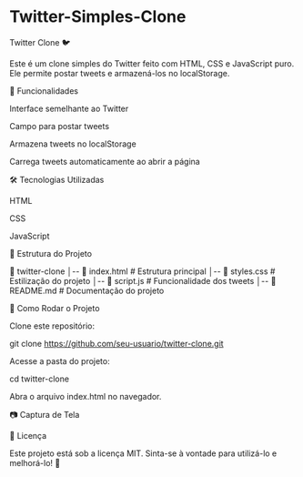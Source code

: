 # Twitter-Simples-Clone

Twitter Clone 🐦

Este é um clone simples do Twitter feito com HTML, CSS e JavaScript puro. Ele permite postar tweets e armazená-los no localStorage.

📌 Funcionalidades

Interface semelhante ao Twitter

Campo para postar tweets

Armazena tweets no localStorage

Carrega tweets automaticamente ao abrir a página

🛠️ Tecnologias Utilizadas

HTML

CSS

JavaScript

📂 Estrutura do Projeto

📁 twitter-clone
│-- 📄 index.html      # Estrutura principal
│-- 📄 styles.css      # Estilização do projeto
│-- 📄 script.js       # Funcionalidade dos tweets
│-- 📄 README.md       # Documentação do projeto

🚀 Como Rodar o Projeto

Clone este repositório:

git clone https://github.com/seu-usuario/twitter-clone.git

Acesse a pasta do projeto:

cd twitter-clone

Abra o arquivo index.html no navegador.

📷 Captura de Tela



📜 Licença

Este projeto está sob a licença MIT. Sinta-se à vontade para utilizá-lo e melhorá-lo! 🚀
